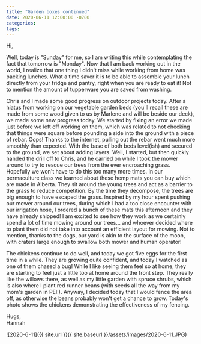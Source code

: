 ```yaml
---
title: "Garden boxes continued"
date: 2020-06-11 12:00:00 -0700
categories:
tags:
---
```


Hi,

Well, today is "Sunday" for me, so I am writing this while contemplating the fact that tomorrow is "Monday". Now that I am back working out in the world, I realize that one thing I didn't miss while working from home was packing lunches. What a time saver it is to be able to assemble your lunch directly from your fridge and pantry, right when you are ready to eat it! Not to mention the amount of tupperware you are saved from washing.

Chris and I made some good progress on outdoor projects today. After a hiatus from working on our vegetable garden beds (you'll recall these are made from some wood given to us by Marlene and will be beside our deck), we made some new progress today. We started by fixing an error we made just before we left off working on them, which was related to not checking that things were square before pounding a side into the ground with a piece of rebar. Oops! Thanks to the internet, pulling out the rebar went much more smoothly than expected. With the base of both beds level(ish) and secured to the ground, we set about adding layers. Well, I started, but then quickly handed the drill off to Chris, and he carried on while I took the mower around to try to rescue our trees from the ever encroaching grass. Hopefully we won't have to do this too many more times. In our permaculture class we learned about these hemp mats you can buy which are made in Alberta. They sit around the young trees and act as a barrier to the grass to reduce competition. By the time they decompose, the trees are big enough to have escaped the grass. Inspired by my hour spent pushing our mower around our trees, during which I had a too close encounter with our irrigation hose, I ordered a bunch of these mats this afternoon and they have already shipped! I am excited to see how they work as we certainly spend a lot of time mowing around our trees... and whoever decided where to plant them did not take into account an efficient layout for mowing. Not to mention, thanks to the dogs, our yard is akin to the surface of the moon, with craters large enough to swallow both mower and human operator!

The chickens continue to do well, and today we got five eggs for the first time in a while. They are growing quite confident, and today I watched as one of them chased a bug! While I like seeing them feel so at home, they are starting to feel just a little too at home around the front step. They really like the willows there, as well as my little garden with spruce shrubs, which is also where I plant red runner beans (with seeds all the way from my mom's garden in PEI!). Anyway, I decided today that I would fence the area off, as otherwise the beans probably won't get a chance to grow. Today's photo shows the chickens demonstrating the effectiveness of my fencing.

Hugs,<br />
Hannah

![2020-6-11]({{ site.url }}{{ site.baseurl }}/assets/images/2020-6-11.JPG)